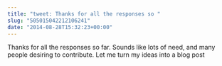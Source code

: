 ```yaml
---
title: "tweet: Thanks for all the responses so "
slug: "505015042212106241"
date: "2014-08-28T15:32:23+00:00"
---
```

Thanks for all the responses so far. Sounds like lots of need, and many people desiring to contribute. Let me turn my ideas into a blog post